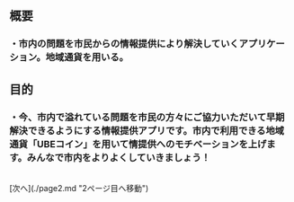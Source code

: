 ## 概要<br>
### ・市内の問題を市民からの情報提供により解決していくアプリケーション。地域通貨を用いる。<br> 
## 目的<br> 
### ・今、市内で溢れている問題を市民の方々にご協力いただいて早期解決できるようにする情報提供アプリです。市内で利用できる地域通貨「UBEコイン」を用いて情提供へのモチベーションを上げます。みんなで市内をよりよくしていきましょう！
<br>
[次へ](./page2.md "2ページ目へ移動")
